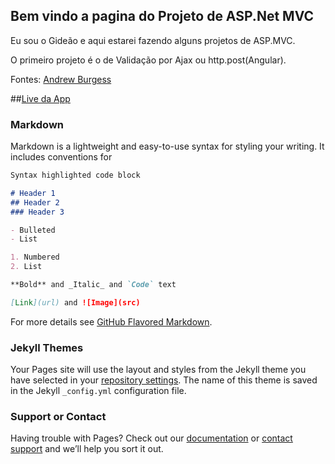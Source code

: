 ## Bem vindo a pagina do Projeto de ASP.Net MVC

Eu sou o Gideão e aqui estarei fazendo alguns projetos de ASP.MVC.

O primeiro projeto é o de Validação por Ajax ou http.post(Angular).

Fontes: [Andrew Burgess](http://stackoverflow.com/questions/14005773/use-asp-net-mvc-validation-with-jquery-ajax)


##[Live da App](http://sasdas123.gear.host/Pessoas)


### Markdown

Markdown is a lightweight and easy-to-use syntax for styling your writing. It includes conventions for

```markdown
Syntax highlighted code block

# Header 1
## Header 2
### Header 3

- Bulleted
- List

1. Numbered
2. List

**Bold** and _Italic_ and `Code` text

[Link](url) and ![Image](src)
```

For more details see [GitHub Flavored Markdown](https://guides.github.com/features/mastering-markdown/).

### Jekyll Themes

Your Pages site will use the layout and styles from the Jekyll theme you have selected in your [repository settings](https://github.com/gideaosouza/ASP.MVC/settings). The name of this theme is saved in the Jekyll `_config.yml` configuration file.

### Support or Contact

Having trouble with Pages? Check out our [documentation](https://help.github.com/categories/github-pages-basics/) or [contact support](https://github.com/contact) and we’ll help you sort it out.
